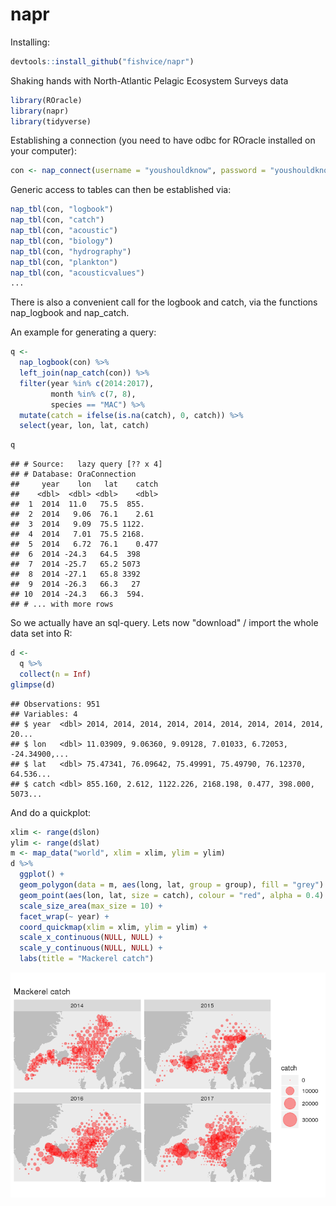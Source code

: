 # napr

Installing:
```r
devtools::install_github("fishvice/napr")
```

Shaking hands with North-Atlantic Pelagic Ecosystem Surveys data

```r
library(ROracle)
library(napr)
library(tidyverse)
```

Establishing a connection (you need to have odbc for ROracle installed on your computer):

```r
con <- nap_connect(username = "youshouldknow", password = "youshouldknow")
```

Generic access to tables can then be established via:
```r
nap_tbl(con, "logbook")
nap_tbl(con, "catch")
nap_tbl(con, "acoustic")
nap_tbl(con, "biology")
nap_tbl(con, "hydrography")
nap_tbl(con, "plankton")
nap_tbl(con, "acousticvalues")
...
```

There is also a convenient call for the logbook and catch, via the functions nap_logbook and nap_catch.

An example for generating a query:
```r
q <-
  nap_logbook(con) %>% 
  left_join(nap_catch(con)) %>% 
  filter(year %in% c(2014:2017),
         month %in% c(7, 8), 
         species == "MAC") %>% 
  mutate(catch = ifelse(is.na(catch), 0, catch)) %>% 
  select(year, lon, lat, catch)
```


```r
q
```

```
## # Source:   lazy query [?? x 4]
## # Database: OraConnection
##     year    lon   lat    catch
##    <dbl>  <dbl> <dbl>    <dbl>
##  1  2014  11.0   75.5  855.   
##  2  2014   9.06  76.1    2.61 
##  3  2014   9.09  75.5 1122.   
##  4  2014   7.01  75.5 2168.   
##  5  2014   6.72  76.1    0.477
##  6  2014 -24.3   64.5  398    
##  7  2014 -25.7   65.2 5073    
##  8  2014 -27.1   65.8 3392    
##  9  2014 -26.3   66.3   27    
## 10  2014 -24.3   66.3  594.   
## # ... with more rows
```

So we actually have an sql-query. Lets now "download" / import the whole data set into R:


```r
d <- 
  q %>% 
  collect(n = Inf)
glimpse(d)
```

```
## Observations: 951
## Variables: 4
## $ year  <dbl> 2014, 2014, 2014, 2014, 2014, 2014, 2014, 2014, 2014, 20...
## $ lon   <dbl> 11.03909, 9.06360, 9.09128, 7.01033, 6.72053, -24.34900,...
## $ lat   <dbl> 75.47341, 76.09642, 75.49991, 75.49790, 76.12370, 64.536...
## $ catch <dbl> 855.160, 2.612, 1122.226, 2168.198, 0.477, 398.000, 5073...
```

And do a quickplot:


```r
xlim <- range(d$lon)
ylim <- range(d$lat)
m <- map_data("world", xlim = xlim, ylim = ylim)
d %>% 
  ggplot() +
  geom_polygon(data = m, aes(long, lat, group = group), fill = "grey") +
  geom_point(aes(lon, lat, size = catch), colour = "red", alpha = 0.4) +
  scale_size_area(max_size = 10) +
  facet_wrap(~ year) +
  coord_quickmap(xlim = xlim, ylim = ylim) +
  scale_x_continuous(NULL, NULL) +
  scale_y_continuous(NULL, NULL) +
  labs(title = "Mackerel catch")
```

![](fig/catch.png)<!-- -->

